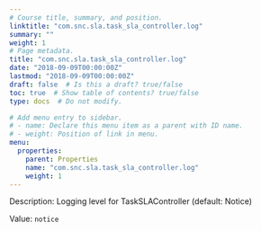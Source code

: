 ```yaml
---
# Course title, summary, and position.
linktitle: "com.snc.sla.task_sla_controller.log"
summary: ""
weight: 1
# Page metadata.
title: "com.snc.sla.task_sla_controller.log"
date: "2018-09-09T00:00:00Z"
lastmod: "2018-09-09T00:00:00Z"
draft: false  # Is this a draft? true/false
toc: true  # Show table of contents? true/false
type: docs  # Do not modify.

# Add menu entry to sidebar.
# - name: Declare this menu item as a parent with ID name.
# - weight: Position of link in menu.
menu:
  properties:
    parent: Properties
    name: "com.snc.sla.task_sla_controller.log"
    weight: 1
---
```


Description: Logging level for TaskSLAController (default: Notice)


Value: `notice`